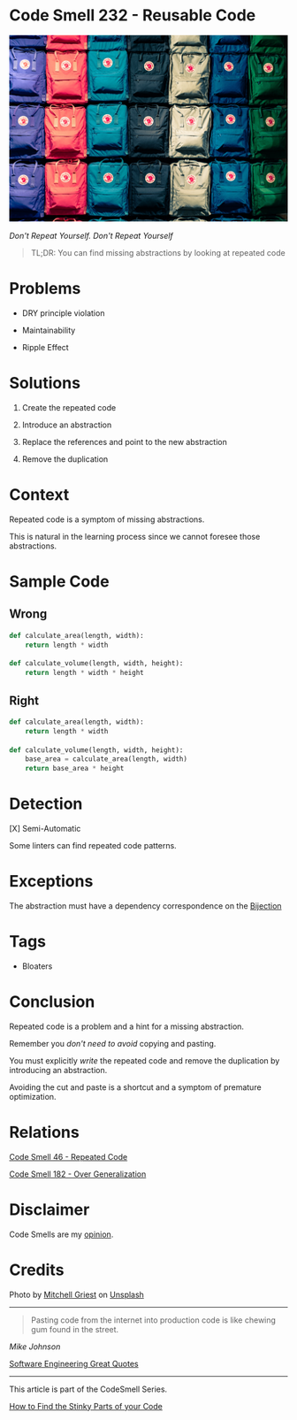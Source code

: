 # Code Smell 232 - Reusable Code
            
![Code Smell 232 - Reusable Code](Code%20Smell%20232%20-%20Reusable%20Code.jpg)

*Don't Repeat Yourself. Don't Repeat Yourself*

> TL;DR: You can find missing abstractions by looking at repeated code

# Problems

- DRY principle violation

- Maintainability

- Ripple Effect

# Solutions

1. Create the repeated code

2. Introduce an abstraction

3. Replace the references and point to the new abstraction

4. Remove the duplication

# Context

Repeated code is a symptom of missing abstractions. 

This is natural in the learning process since we cannot foresee those abstractions.

# Sample Code

## Wrong

[Gist Url]: # (https://gist.github.com/mcsee/b1380b6b9850ec6f12c14bfeebbfc505)
```python
def calculate_area(length, width):
    return length * width

def calculate_volume(length, width, height):
    return length * width * height
``` 

## Right

[Gist Url]: # (https://gist.github.com/mcsee/582e44a1004c102199039c5961f32ceb)
```python
def calculate_area(length, width):
    return length * width

def calculate_volume(length, width, height):
    base_area = calculate_area(length, width)
    return base_area * height
``` 

# Detection

[X] Semi-Automatic

Some linters can find repeated code patterns.

# Exceptions

The abstraction must have a dependency correspondence on the [Bijection](https://github.com/mcsee/Software-Design-Articles/tree/main/Articles/Theory/The%20One%20and%20Only%20Software%20Design%20Principle/readme.md) 

# Tags

- Bloaters

# Conclusion

Repeated code is a problem and a hint for a missing abstraction.

Remember you *don't need to avoid* copying and pasting.

You must explicitly *write* the repeated code and remove the duplication by introducing an abstraction.

Avoiding the cut and paste is a shortcut and a symptom of premature optimization.

# Relations

[Code Smell 46 - Repeated Code](https://github.com/mcsee/Software-Design-Articles/tree/main/Articles/Code%20Smells/Code%20Smell%2046%20-%20Repeated%20Code/readme.md)

[Code Smell 182 - Over Generalization](https://github.com/mcsee/Software-Design-Articles/tree/main/Articles/Code%20Smells/Code%20Smell%20182%20-%20Over%20Generalization/readme.md)

# Disclaimer

Code Smells are my [opinion](https://github.com/mcsee/Software-Design-Articles/tree/main/Articles/Blogging/I%20Wrote%20More%20than%2090%20Articles%20on%202021%20Here%20is%20What%20I%20Learned/readme.md).

# Credits

Photo by [Mitchell Griest](https://unsplash.com/@griestprojects) on [Unsplash](https://unsplash.com/photos/person-showing-assorted-color-bags-psDzkLlifxQ)
  
---
 
> Pasting code from the internet into production code is like chewing gum found in the street.

_Mike Johnson_

[Software Engineering Great Quotes](https://github.com/mcsee/Software-Design-Articles/tree/main/Articles/Quotes/Software%20Engineering%20Great%20Quotes/readme.md) 

---

This article is part of the CodeSmell Series.

[How to Find the Stinky Parts of your Code](https://github.com/mcsee/Software-Design-Articles/tree/main/Articles/Code%20Smells/How%20to%20Find%20the%20Stinky%20parts%20of%20your%20Code/readme.md)